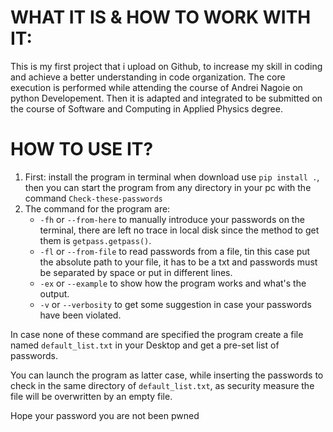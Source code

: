 # WHAT IT IS  & HOW TO WORK WITH IT:

This is my first project that i upload on Github, to increase my skill in coding and achieve a better understanding in code organization. The core execution is performed while attending the course of Andrei Nagoie on python Developement. Then it is adapted and integrated to be submitted on the course of Software and Computing in Applied Physics degree.

# HOW TO USE IT?

1. First: install the program in terminal when download use `pip install .`, then you can start the program from any directory in your pc with the command `Check-these-passwords`
2. The command for the program are:
    * `-fh` or `--from-here` to manually introduce your passwords on the terminal, there are left no trace in local disk since the method to get them is `getpass.getpass()`.
    * `-fl` or `--from-file` to read passwords from a file, tin this case put the absolute path to your file, it has to be a txt and passwords must be separated by space or put in different lines.
    * `-ex` or `--example` to show how the program works and what's the output.
    * `-v` or `--verbosity` to get some suggestion in case your passwords have been violated.

In case none of these command are specified the program create a file named `default_list.txt` in your Desktop and get a pre-set list of passwords.

You can launch the program as latter case, while inserting the passwords to check in the same directory of `default_list.txt`, as security measure the file will be overwritten by an empty file.

Hope your password you are not been pwned
```
